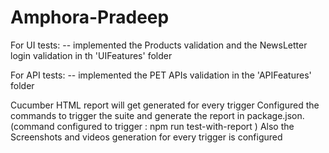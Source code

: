# Amphora-Pradeep

For UI tests:
-- implemented the Products validation and the NewsLetter login validation in th 'UIFeatures' folder

For API tests: 
-- implemented the PET APIs validation in  the 'APIFeatures' folder

Cucumber HTML report will get generated for every trigger
Configured the commands to trigger the suite and generate the report in package.json. (command configured to trigger : npm run test-with-report )
Also the Screenshots and videos generation for every trigger is configured